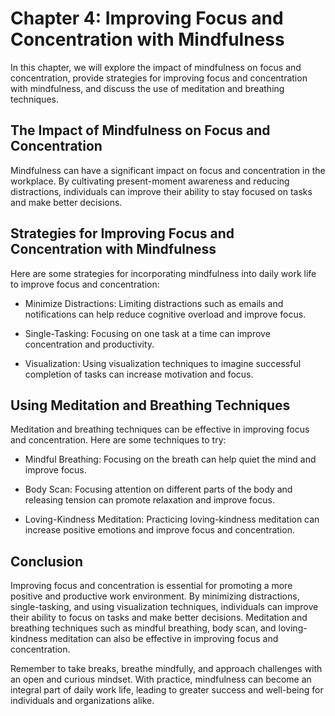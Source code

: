Chapter 4: Improving Focus and Concentration with Mindfulness
=============================================================

In this chapter, we will explore the impact of mindfulness on focus and concentration, provide strategies for improving focus and concentration with mindfulness, and discuss the use of meditation and breathing techniques.

The Impact of Mindfulness on Focus and Concentration
----------------------------------------------------

Mindfulness can have a significant impact on focus and concentration in the workplace. By cultivating present-moment awareness and reducing distractions, individuals can improve their ability to stay focused on tasks and make better decisions.

Strategies for Improving Focus and Concentration with Mindfulness
-----------------------------------------------------------------

Here are some strategies for incorporating mindfulness into daily work life to improve focus and concentration:

* Minimize Distractions: Limiting distractions such as emails and notifications can help reduce cognitive overload and improve focus.

* Single-Tasking: Focusing on one task at a time can improve concentration and productivity.

* Visualization: Using visualization techniques to imagine successful completion of tasks can increase motivation and focus.

Using Meditation and Breathing Techniques
-----------------------------------------

Meditation and breathing techniques can be effective in improving focus and concentration. Here are some techniques to try:

* Mindful Breathing: Focusing on the breath can help quiet the mind and improve focus.

* Body Scan: Focusing attention on different parts of the body and releasing tension can promote relaxation and improve focus.

* Loving-Kindness Meditation: Practicing loving-kindness meditation can increase positive emotions and improve focus and concentration.

Conclusion
----------

Improving focus and concentration is essential for promoting a more positive and productive work environment. By minimizing distractions, single-tasking, and using visualization techniques, individuals can improve their ability to focus on tasks and make better decisions. Meditation and breathing techniques such as mindful breathing, body scan, and loving-kindness meditation can also be effective in improving focus and concentration.

Remember to take breaks, breathe mindfully, and approach challenges with an open and curious mindset. With practice, mindfulness can become an integral part of daily work life, leading to greater success and well-being for individuals and organizations alike.
